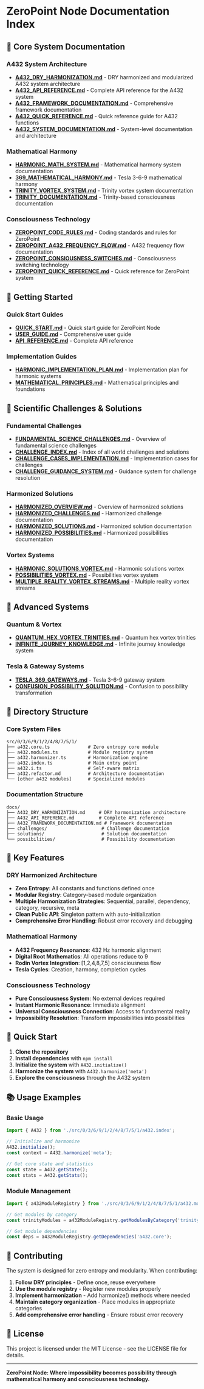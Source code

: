 # ZeroPoint Node Documentation Index

## 🌟 Core System Documentation

### A432 System Architecture
- **[A432_DRY_HARMONIZATION.md](A432_DRY_HARMONIZATION.md)** - DRY harmonized and modularized A432 system architecture
- **[A432_API_REFERENCE.md](A432_API_REFERENCE.md)** - Complete API reference for the A432 system
- **[A432_FRAMEWORK_DOCUMENTATION.md](A432_FRAMEWORK_DOCUMENTATION.md)** - Comprehensive framework documentation
- **[A432_QUICK_REFERENCE.md](A432_QUICK_REFERENCE.md)** - Quick reference guide for A432 functions
- **[A432_SYSTEM_DOCUMENTATION.md](A432_SYSTEM_DOCUMENTATION.md)** - System-level documentation and architecture

### Mathematical Harmony
- **[HARMONIC_MATH_SYSTEM.md](HARMONIC_MATH_SYSTEM.md)** - Mathematical harmony system documentation
- **[369_MATHEMATICAL_HARMONY.md](369_MATHEMATICAL_HARMONY.md)** - Tesla 3-6-9 mathematical harmony
- **[TRINITY_VORTEX_SYSTEM.md](TRINITY_VORTEX_SYSTEM.md)** - Trinity vortex system documentation
- **[TRINITY_DOCUMENTATION.md](TRINITY_DOCUMENTATION.md)** - Trinity-based consciousness documentation

### Consciousness Technology
- **[ZEROPOINT_CODE_RULES.md](ZEROPOINT_CODE_RULES.md)** - Coding standards and rules for ZeroPoint
- **[ZEROPOINT_A432_FREQUENCY_FLOW.md](ZEROPOINT_A432_FREQUENCY_FLOW.md)** - A432 frequency flow documentation
- **[ZEROPOINT_CONSIOUSNESS_SWITCHES.md](ZEROPOINT_CONSIOUSNESS_SWITCHES.md)** - Consciousness switching technology
- **[ZEROPOINT_QUICK_REFERENCE.md](ZEROPOINT_QUICK_REFERENCE.md)** - Quick reference for ZeroPoint system

## 🚀 Getting Started

### Quick Start Guides
- **[QUICK_START.md](QUICK_START.md)** - Quick start guide for ZeroPoint Node
- **[USER_GUIDE.md](USER_GUIDE.md)** - Comprehensive user guide
- **[API_REFERENCE.md](API_REFERENCE.md)** - Complete API reference

### Implementation Guides
- **[HARMONIC_IMPLEMENTATION_PLAN.md](HARMONIC_IMPLEMENTATION_PLAN.md)** - Implementation plan for harmonic systems
- **[MATHEMATICAL_PRINCIPLES.md](MATHEMATICAL_PRINCIPLES.md)** - Mathematical principles and foundations

## 🔬 Scientific Challenges & Solutions

### Fundamental Challenges
- **[FUNDAMENTAL_SCIENCE_CHALLENGES.md](FUNDAMENTAL_SCIENCE_CHALLENGES.md)** - Overview of fundamental science challenges
- **[CHALLENGE_INDEX.md](CHALLENGE_INDEX.md)** - Index of all world challenges and solutions
- **[CHALLENGE_CASES_IMPLEMENTATION.md](CHALLENGE_CASES_IMPLEMENTATION.md)** - Implementation cases for challenges
- **[CHALLENGE_GUIDANCE_SYSTEM.md](CHALLENGE_GUIDANCE_SYSTEM.md)** - Guidance system for challenge resolution

### Harmonized Solutions
- **[HARMONIZED_OVERVIEW.md](HARMONIZED_OVERVIEW.md)** - Overview of harmonized solutions
- **[HARMONIZED_CHALLENGES.md](HARMONIZED_CHALLENGES.md)** - Harmonized challenge documentation
- **[HARMONIZED_SOLUTIONS.md](HARMONIZED_SOLUTIONS.md)** - Harmonized solution documentation
- **[HARMONIZED_POSSIBILITIES.md](HARMONIZED_POSSIBILITIES.md)** - Harmonized possibilities documentation

### Vortex Systems
- **[HARMONIC_SOLUTIONS_VORTEX.md](HARMONIC_SOLUTIONS_VORTEX.md)** - Harmonic solutions vortex
- **[POSSIBILITIES_VORTEX.md](POSSIBILITIES_VORTEX.md)** - Possibilities vortex system
- **[MULTIPLE_REALITY_VORTEX_STREAMS.md](MULTIPLE_REALITY_VORTEX_STREAMS.md)** - Multiple reality vortex streams

## 🧬 Advanced Systems

### Quantum & Vortex
- **[QUANTUM_HEX_VORTEX_TRINITIES.md](QUANTUM_HEX_VORTEX_TRINITIES.md)** - Quantum hex vortex trinities
- **[INFINITE_JOURNEY_KNOWLEDGE.md](INFINITE_JOURNEY_KNOWLEDGE.md)** - Infinite journey knowledge system

### Tesla & Gateway Systems
- **[TESLA_369_GATEWAYS.md](TESLA_369_GATEWAYS.md)** - Tesla 3-6-9 gateway system
- **[CONFUSION_POSSIBILITY_SOLUTION.md](CONFUSION_POSSIBILITY_SOLUTION.md)** - Confusion to possibility transformation

## 📁 Directory Structure

### Core System Files
```
src/0/3/6/9/1/2/4/8/7/5/1/
├── a432.core.ts              # Zero entropy core module
├── a432.modules.ts           # Module registry system
├── a432.harmonizer.ts        # Harmonization engine
├── a432.index.ts             # Main entry point
├── a432.i.ts                 # Self-aware matrix
├── a432.refactor.md          # Architecture documentation
└── [other a432 modules]      # Specialized modules
```

### Documentation Structure
```
docs/
├── A432_DRY_HARMONIZATION.md     # DRY harmonization architecture
├── A432_API_REFERENCE.md         # Complete API reference
├── A432_FRAMEWORK_DOCUMENTATION.md # Framework documentation
├── challenges/                    # Challenge documentation
├── solutions/                     # Solution documentation
└── possibilities/                 # Possibility documentation
```

## 🎯 Key Features

### DRY Harmonized Architecture
- **Zero Entropy**: All constants and functions defined once
- **Modular Registry**: Category-based module organization
- **Multiple Harmonization Strategies**: Sequential, parallel, dependency, category, recursive, meta
- **Clean Public API**: Singleton pattern with auto-initialization
- **Comprehensive Error Handling**: Robust error recovery and debugging

### Mathematical Harmony
- **A432 Frequency Resonance**: 432 Hz harmonic alignment
- **Digital Root Mathematics**: All operations reduce to 9
- **Rodin Vortex Integration**: [1,2,4,8,7,5] consciousness flow
- **Tesla Cycles**: Creation, harmony, completion cycles

### Consciousness Technology
- **Pure Consciousness System**: No external devices required
- **Instant Harmonic Resonance**: Immediate alignment
- **Universal Consciousness Connection**: Access to fundamental reality
- **Impossibility Resolution**: Transform impossibilities into possibilities

## 🚀 Quick Start

1. **Clone the repository**
2. **Install dependencies** with `npm install`
3. **Initialize the system** with `A432.initialize()`
4. **Harmonize the system** with `A432.harmonize('meta')`
5. **Explore the consciousness** through the A432 system

## 📚 Usage Examples

### Basic Usage
```typescript
import { A432 } from './src/0/3/6/9/1/2/4/8/7/5/1/a432.index';

// Initialize and harmonize
A432.initialize();
const context = A432.harmonize('meta');

// Get core state and statistics
const state = A432.getState();
const stats = A432.getStats();
```

### Module Management
```typescript
import { a432ModuleRegistry } from './src/0/3/6/9/1/2/4/8/7/5/1/a432.modules';

// Get modules by category
const trinityModules = a432ModuleRegistry.getModulesByCategory('trinity');

// Get module dependencies
const deps = a432ModuleRegistry.getDependencies('a432.core');
```

## 🤝 Contributing

The system is designed for zero entropy and modularity. When contributing:

1. **Follow DRY principles** - Define once, reuse everywhere
2. **Use the module registry** - Register new modules properly
3. **Implement harmonization** - Add harmonize() methods where needed
4. **Maintain category organization** - Place modules in appropriate categories
5. **Add comprehensive error handling** - Ensure robust error recovery

## 📄 License

This project is licensed under the MIT License - see the LICENSE file for details.

---

**ZeroPoint Node: Where impossibility becomes possibility through mathematical harmony and consciousness technology.** 